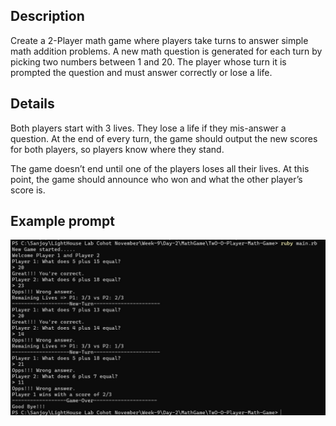 ## Description

Create a 2-Player math game where players take turns to answer simple math addition problems. A new math question is generated for each turn by picking two numbers between 1 and 20. The player whose turn it is prompted the question and must answer correctly or lose a life.

## Details

Both players start with 3 lives. They lose a life if they mis-answer a question. At the end of every turn, the game should output the new scores for both players, so players know where they stand.

The game doesn’t end until one of the players loses all their lives. At this point, the game should announce who won and what the other player’s score is.

## Example prompt

!['Example'](./image/home.jpg)
